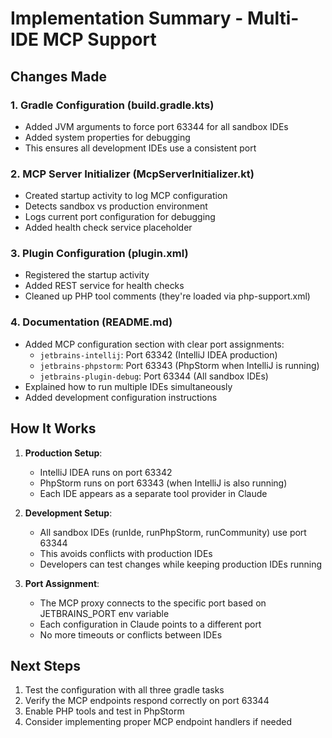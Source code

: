 # Implementation Summary - Multi-IDE MCP Support

## Changes Made

### 1. **Gradle Configuration** (build.gradle.kts)
- Added JVM arguments to force port 63344 for all sandbox IDEs
- Added system properties for debugging
- This ensures all development IDEs use a consistent port

### 2. **MCP Server Initializer** (McpServerInitializer.kt)
- Created startup activity to log MCP configuration
- Detects sandbox vs production environment
- Logs current port configuration for debugging
- Added health check service placeholder

### 3. **Plugin Configuration** (plugin.xml)
- Registered the startup activity
- Added REST service for health checks
- Cleaned up PHP tool comments (they're loaded via php-support.xml)

### 4. **Documentation** (README.md)
- Added MCP configuration section with clear port assignments:
  - `jetbrains-intellij`: Port 63342 (IntelliJ IDEA production)
  - `jetbrains-phpstorm`: Port 63343 (PhpStorm when IntelliJ is running)
  - `jetbrains-plugin-debug`: Port 63344 (All sandbox IDEs)
- Explained how to run multiple IDEs simultaneously
- Added development configuration instructions

## How It Works

1. **Production Setup**:
   - IntelliJ IDEA runs on port 63342
   - PhpStorm runs on port 63343 (when IntelliJ is also running)
   - Each IDE appears as a separate tool provider in Claude

2. **Development Setup**:
   - All sandbox IDEs (runIde, runPhpStorm, runCommunity) use port 63344
   - This avoids conflicts with production IDEs
   - Developers can test changes while keeping production IDEs running

3. **Port Assignment**:
   - The MCP proxy connects to the specific port based on JETBRAINS_PORT env variable
   - Each configuration in Claude points to a different port
   - No more timeouts or conflicts between IDEs

## Next Steps

1. Test the configuration with all three gradle tasks
2. Verify the MCP endpoints respond correctly on port 63344
3. Enable PHP tools and test in PhpStorm
4. Consider implementing proper MCP endpoint handlers if needed